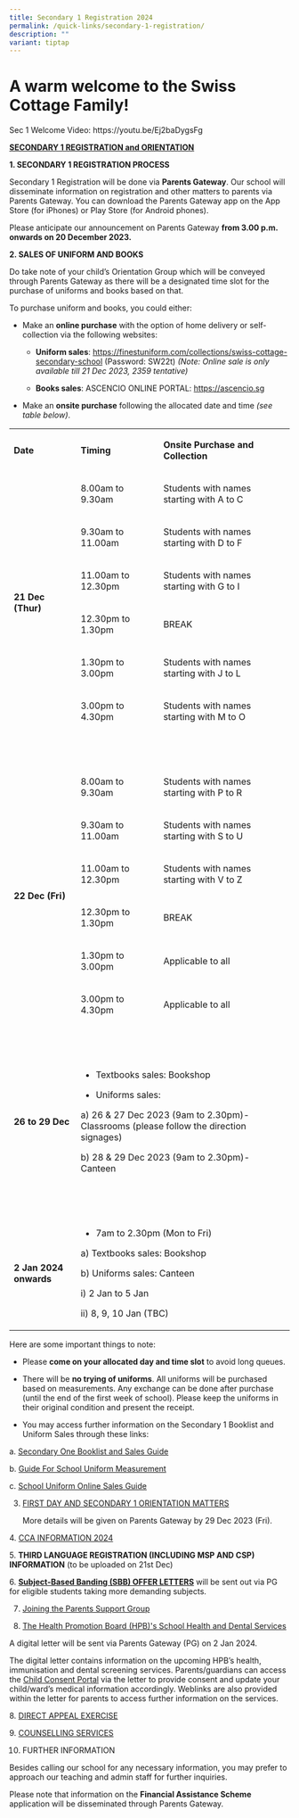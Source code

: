 ```yaml
---
title: Secondary 1 Registration 2024
permalink: /quick-links/secondary-1-registration/
description: ""
variant: tiptap
---
```

<h1><strong>A warm welcome to the Swiss Cottage Family</strong>!</h1><p>Sec 1 Welcome Video: <a rel="noopener noreferrer nofollow" target="_blank">https://youtu.be/Ej2baDygsFg</a></p><p><strong><u>SECONDARY 1 REGISTRATION and ORIENTATION</u></strong></p><p><strong>1. SECONDARY 1 REGISTRATION PROCESS</strong>&nbsp;</p><p>Secondary 1 Registration will be done via <strong>Parents Gateway</strong>. Our school will disseminate information on registration and other matters to parents via Parents Gateway. You can download the Parents Gateway app on the App Store (for iPhones) or Play Store (for Android phones).</p><p>Please anticipate our announcement on Parents Gateway <strong>from 3.00 p.m. onwards on 20 December 2023.</strong>&nbsp;&nbsp;</p><p><strong>2. SALES OF UNIFORM AND BOOKS</strong></p><p>Do take note of your child’s Orientation Group which will be conveyed through Parents Gateway as there will be a designated time slot for the purchase of uniforms and books based on that.</p><p>To purchase uniform and books, you could either:</p><ul><li><p>Make an <strong>online purchase</strong> with the option of home delivery or self-collection via the following websites:</p><ul data-tight="true" class="tight"><li><p><strong>Uniform sales</strong>: <a href="https://finestuniform.com/collections/swiss-cottage-secondary-school" rel="noopener noreferrer nofollow" target="_blank">https://finestuniform.com/collections/swiss-cottage-secondary-school</a> (Password: SW22t) <em>(Note: Online sale is only available till 21 Dec 2023, 2359 tentative)</em></p></li><li><p><strong>Books sales</strong>: ASCENCIO ONLINE PORTAL: <a href="https://ascenciobookshop.sg" rel="noopener noreferrer nofollow" target="_blank">https://ascencio.sg</a></p><p></p></li></ul></li><li><p>Make an <strong>onsite purchase</strong> following the allocated date and time <em>(see table below)</em>.</p></li></ul><table><tbody><tr><td rowspan="1" colspan="1"><p><strong>Date</strong></p></td><td rowspan="1" colspan="1"><p><strong>Timing</strong></p></td><td rowspan="1" colspan="1"><p><strong>Onsite Purchase and Collection</strong></p></td></tr><tr><td rowspan="6" colspan="1"><p><strong>21 Dec (Thur)</strong></p></td><td rowspan="1" colspan="1"><p>8.00am to 9.30am</p></td><td rowspan="1" colspan="1"><p>Students with names starting with A to C</p></td></tr><tr><td rowspan="1" colspan="1"><p>9.30am to 11.00am</p></td><td rowspan="1" colspan="1"><p>Students with names starting with D to F</p></td></tr><tr><td rowspan="1" colspan="1"><p>11.00am to 12.30pm</p></td><td rowspan="1" colspan="1"><p>Students with names starting with G to I</p></td></tr><tr><td rowspan="1" colspan="1"><p>12.30pm to 1.30pm</p></td><td rowspan="1" colspan="1"><p>BREAK</p></td></tr><tr><td rowspan="1" colspan="1"><p>1.30pm to 3.00pm</p></td><td rowspan="1" colspan="1"><p>Students with names starting with J to L</p></td></tr><tr><td rowspan="1" colspan="1"><p>3.00pm to 4.30pm</p></td><td rowspan="1" colspan="1"><p>Students with names starting with M to O</p></td></tr><tr><td rowspan="1" colspan="3"><p><strong>&nbsp;</strong></p></td></tr><tr><td rowspan="6" colspan="1"><p><strong>22 Dec (Fri)</strong></p></td><td rowspan="1" colspan="1"><p>8.00am to 9.30am</p></td><td rowspan="1" colspan="1"><p>Students with names starting with P to R</p></td></tr><tr><td rowspan="1" colspan="1"><p>9.30am to 11.00am</p></td><td rowspan="1" colspan="1"><p>Students with names starting with S to U</p></td></tr><tr><td rowspan="1" colspan="1"><p>11.00am to 12.30pm</p></td><td rowspan="1" colspan="1"><p>Students with names starting with V to Z</p></td></tr><tr><td rowspan="1" colspan="1"><p>12.30pm to 1.30pm</p></td><td rowspan="1" colspan="1"><p>BREAK</p></td></tr><tr><td rowspan="1" colspan="1"><p>1.30pm to 3.00pm</p></td><td rowspan="1" colspan="1"><p>Applicable to all</p></td></tr><tr><td rowspan="1" colspan="1"><p>3.00pm to 4.30pm</p></td><td rowspan="1" colspan="1"><p>Applicable to all</p></td></tr><tr><td rowspan="1" colspan="3"><p><strong>&nbsp;</strong></p></td></tr><tr><td rowspan="1" colspan="1"><p><strong>26 to 29 Dec</strong></p></td><td rowspan="1" colspan="2"><ul data-tight="true" class="tight"><li><p>Textbooks sales: Bookshop</p></li><li><p>Uniforms sales:&nbsp;</p></li></ul><p>a) 26 &amp; 27 Dec 2023 (9am to 2.30pm)- Classrooms (please follow the direction signages)</p><p>b) 28 &amp; 29 Dec 2023 (9am to 2.30pm)- Canteen</p></td></tr><tr><td rowspan="1" colspan="3"><p><strong>&nbsp;</strong></p></td></tr><tr><td rowspan="1" colspan="1"><p><strong>2 Jan 2024 onwards</strong></p></td><td rowspan="1" colspan="2"><ul data-tight="true" class="tight"><li><p>7am to 2.30pm (Mon to Fri)</p></li></ul><p>a) Textbooks sales: Bookshop</p><p>b) Uniforms sales: Canteen</p><p>i) 2 Jan to 5 Jan</p><p>ii) 8, 9, 10 Jan (TBC)</p></td></tr></tbody></table><p>Here are some important things to note:</p><ul data-tight="true" class="tight"><li><p>Please <strong>come on your allocated day and time slot</strong> to avoid long queues.</p></li><li><p>There will be <strong>no trying of uniforms</strong>. All uniforms will be purchased based on measurements. Any exchange can be done after purchase (until the end of the first week of school). Please keep the uniforms in their original condition and present the receipt.</p></li><li><p>You may access further information on the Secondary 1 Booklist and Uniform Sales through these links:&nbsp;</p></li></ul><p>a. <a href="/files/Secondary 1 Registration/Swiss_Cottage_Secondary_School_Booklist_2024_FINAL_Sec_1__14_Dec___1_.pdf" rel="noopener noreferrer nofollow" target="_blank">Secondary One Booklist and Sales Guide</a></p><p>b. <a href="/files/Secondary%201%20Registration/Guide_For_School_Uniform_Measurement__included_as_per_2023_.pdf" rel="noopener noreferrer nofollow" target="_blank">Guide For School Uniform Measurement</a></p><p>c. <a href="/files/Secondary%201%20Registration/Swiss_Uniform___Sale_of_Uniform_Guide.pdf" rel="noopener noreferrer nofollow" target="_blank">School Uniform Online Sales Gu</a><a href="/files/Swiss_School_Uniform___Sale_Guide_2024.pdf" rel="noopener noreferrer nofollow" target="_blank">ide</a></p><ol start="3" data-tight="true" class="tight"><li><p><a href="/files/FIRST_DAY_AND_SECONDARY_1_ORIENTATION_MATTERS.pdf" rel="noopener noreferrer nofollow" target="_blank">FIRST DAY AND SECONDARY 1 ORIENTATION MATTERS</a></p><p>More details will be given on Parents Gateway by 29 Dec 2023 (Fri).</p></li></ol><p>4. <a href="/files/CCA_Information_2024.pdf" rel="noopener noreferrer nofollow" target="_blank">CCA INFORMATION 2024</a></p><p>5. <strong>THIRD LANGUAGE REGISTRATION (INCLUDING MSP AND CSP) INFORMATION</strong> (to be uploaded on 21st Dec)</p><p>6. <strong><u>Subject-Based Banding (SBB) OFFER LETTERS</u></strong> will be sent out via PG for eligible students taking more demanding subjects.</p><ol start="7" data-tight="true" class="tight"><li><p><a href="https://www.swisscottagesec.moe.edu.sg/swiss-partnerships/parents-support-group-psg/" rel="noopener noreferrer nofollow" target="_blank">Joining the Parents Support Group</a></p><p></p></li><li><p><a href="/files/Secondary 1 Registration/2024_S1_Consent_Letter___HPB.pdf" rel="noopener noreferrer nofollow" target="_blank">The Health Promotion Board (HPB)'s School Health and Dental Services</a></p></li></ol><p>A digital letter will be sent via Parents Gateway (PG) on 2 Jan 2024.</p><p>The digital letter contains information on the upcoming HPB’s health, immunisation and dental screening services. Parents/guardians can access the <a href="https://childconsent.hpb.gov.sg/" rel="noopener noreferrer nofollow" target="_blank">Child Consent Portal</a> via the letter to provide consent and update your child/ward’s medical information accordingly. Weblinks are also provided within the letter for parents to access further information on the services.</p><p>8. <a href="/files/2024_Sec_1_Appeal_Exercise_notice.pdf" rel="noopener noreferrer nofollow" target="_blank">DIRECT APPEAL EXERCISE</a></p><p>9. <a href="/files/COUNSELLING_SERVICES_FLYER__SCSS_2024_.pdf" rel="noopener noreferrer nofollow" target="_blank">COUNSELLING SERVICES</a></p><ol start="10" data-tight="true" class="tight"><li><p>FURTHER INFORMATION</p></li></ol><p>Besides calling our school for any necessary information, you may prefer to approach our teaching and admin staff for further inquiries.</p><p>Please note that information on the <strong>Financial Assistance Scheme</strong> application will be disseminated through Parents Gateway.</p>